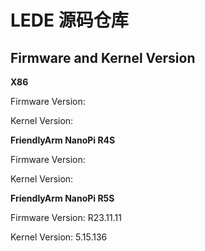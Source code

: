 # LEDE 源码仓库

## Firmware and Kernel Version

**X86**

Firmware Version: 

Kernel Version: 

**FriendlyArm NanoPi R4S**

Firmware Version: 

Kernel Version: 

**FriendlyArm NanoPi R5S**

Firmware Version: R23.11.11

Kernel Version: 5.15.136
